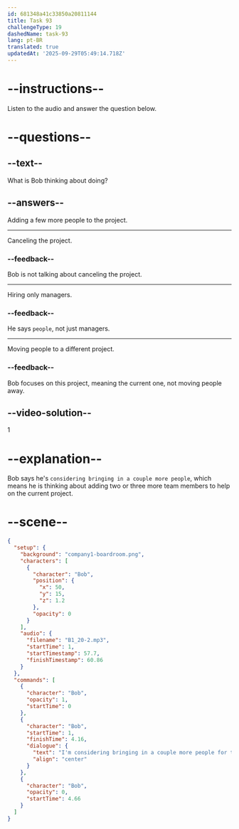```yaml
---
id: 681348a41c33850a20811144
title: Task 93
challengeType: 19
dashedName: task-93
lang: pt-BR
translated: true
updatedAt: '2025-09-29T05:49:14.718Z'
---
```


<!-- (Audio) Bob: I'm considering bringing in a couple more people for this project. -->

# --instructions--

Listen to the audio and answer the question below.

# --questions--

## --text--

What is Bob thinking about doing?

## --answers--

Adding a few more people to the project.

---

Canceling the project.

### --feedback--

Bob is not talking about canceling the project.

---

Hiring only managers.

### --feedback--

He says `people`, not just managers.

---

Moving people to a different project.

### --feedback--

Bob focuses on this project, meaning the current one, not moving people away.

## --video-solution--

1

# --explanation--

Bob says he's `considering bringing in a couple more people`, which means he is thinking about adding two or three more team members to help on the current project.

# --scene--

```json
{
  "setup": {
    "background": "company1-boardroom.png",
    "characters": [
      {
        "character": "Bob",
        "position": {
          "x": 50,
          "y": 15,
          "z": 1.2
        },
        "opacity": 0
      }
    ],
    "audio": {
      "filename": "B1_20-2.mp3",
      "startTime": 1,
      "startTimestamp": 57.7,
      "finishTimestamp": 60.86
    }
  },
  "commands": [
    {
      "character": "Bob",
      "opacity": 1,
      "startTime": 0
    },
    {
      "character": "Bob",
      "startTime": 1,
      "finishTime": 4.16,
      "dialogue": {
        "text": "I'm considering bringing in a couple more people for this project.",
        "align": "center"
      }
    },
    {
      "character": "Bob",
      "opacity": 0,
      "startTime": 4.66
    }
  ]
}
```
